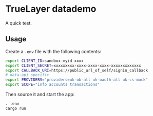 # TrueLayer datademo
A quick test.

## Usage

Create a `.env` file with the following contents:

```sh
export CLIENT_ID=sandbox-myid-xxxx
export CLIENT_SECRET=xxxxxxxxx-xxxx-xxxx-xxxx-xxxxxxxxxxxxx
export CALLBACK_URI=https://public_url_of_self/signin_callback
# data-api specific
export PROVIDERS="providers=uk-ob-all uk-oauth-all uk-cs-mock"
export SCOPE="info accounts transactions"
```

Then source it and start the app:

```sh
. .env
cargo run
```
